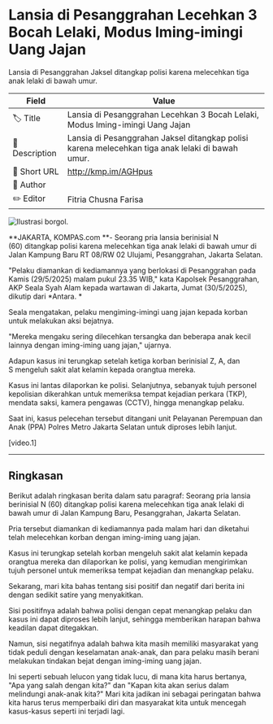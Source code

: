 # Lansia di Pesanggrahan Lecehkan 3 Bocah Lelaki, Modus Iming-imingi Uang Jajan

Lansia di Pesanggrahan Jaksel ditangkap polisi karena melecehkan tiga anak lelaki di bawah umur.

| Field         | Value                                                       |
|---------------|-------------------------------------------------------------|
| 🏷️ Title       | Lansia di Pesanggrahan Lecehkan 3 Bocah Lelaki, Modus Iming-imingi Uang Jajan |
| 📝 Description | Lansia di Pesanggrahan Jaksel ditangkap polisi karena melecehkan tiga anak lelaki di bawah umur. |
| 🔗 Short URL   | http://kmp.im/AGHpus |
| 👤 Author      |  |
| ✏️ Editor      | Fitria Chusna Farisa |

![Ilustrasi borgol.](https://asset.kompas.com/crops/87QwjSViir4uLqztKCAhClar968=/13x9:729x486/750x500/data/photo/2025/04/22/68075ffd5c303.jpg)

**JAKARTA, KOMPAS.com **- Seorang pria lansia berinisial N (60) ditangkap polisi karena melecehkan tiga anak lelaki di bawah umur di Jalan Kampung Baru RT 08/RW 02 Ulujami, Pesanggrahan, Jakarta Selatan.

\"Pelaku diamankan di kediamannya yang berlokasi di Pesanggrahan pada Kamis (29/5/2025) malam pukul 23.35 WIB,\" kata Kapolsek Pesanggrahan, AKP Seala Syah Alam kepada wartawan di Jakarta, Jumat (30/5/2025), dikutip dari *Antara. *

Seala mengatakan, pelaku mengiming-imingi uang jajan kepada korban untuk melakukan aksi bejatnya.

\"Mereka mengaku sering dilecehkan tersangka dan beberapa anak kecil lainnya dengan iming-iming uang jajan,\" ujarnya. 

Adapun kasus ini terungkap setelah ketiga korban berinisial Z, A, dan S mengeluh sakit alat kelamin kepada orangtua mereka. 

Kasus ini lantas dilaporkan ke polisi. Selanjutnya, sebanyak tujuh personel kepolisian dikerahkan untuk memeriksa tempat kejadian perkara (TKP), mendata saksi, kamera pengawas (CCTV), hingga menangkap pelaku.

Saat ini, kasus pelecehan tersebut ditangani unit Pelayanan Perempuan dan Anak (PPA) Polres Metro Jakarta Selatan untuk diproses lebih lanjut.

\[video.1\]

---
## Ringkasan

Berikut adalah ringkasan berita dalam satu paragraf: Seorang pria lansia berinisial N (60) ditangkap polisi karena melecehkan tiga anak lelaki di bawah umur di Jalan Kampung Baru, Pesanggrahan, Jakarta Selatan.

 Pria tersebut diamankan di kediamannya pada malam hari dan diketahui telah melecehkan korban dengan iming-iming uang jajan.

 Kasus ini terungkap setelah korban mengeluh sakit alat kelamin kepada orangtua mereka dan dilaporkan ke polisi, yang kemudian mengirimkan tujuh personel untuk memeriksa tempat kejadian dan menangkap pelaku.



Sekarang, mari kita bahas tentang sisi positif dan negatif dari berita ini dengan sedikit satire yang menyakitkan.

 Sisi positifnya adalah bahwa polisi dengan cepat menangkap pelaku dan kasus ini dapat diproses lebih lanjut, sehingga memberikan harapan bahwa keadilan dapat ditegakkan.

 Namun, sisi negatifnya adalah bahwa kita masih memiliki masyarakat yang tidak peduli dengan keselamatan anak-anak, dan para pelaku masih berani melakukan tindakan bejat dengan iming-iming uang jajan.

 Ini seperti sebuah lelucon yang tidak lucu, di mana kita harus bertanya, "Apa yang salah dengan kita?" dan "Kapan kita akan serius dalam melindungi anak-anak kita?" Mari kita jadikan ini sebagai peringatan bahwa kita harus terus memperbaiki diri dan masyarakat kita untuk mencegah kasus-kasus seperti ini terjadi lagi.
